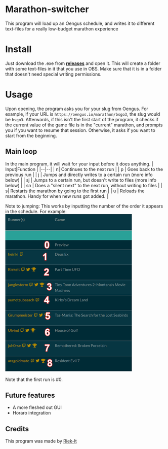 # Marathon-switcher
This program will load up an Oengus schedule, and writes it to different text-files for a really low-budget marathon experience

# Install

Just download the .exe from [**releases**](https://github.com/riek-lt/marathon-switcher/releases) and open it. This will create a folder with some text-files in it that you use in OBS. Make sure that it is in a folder that doesn't need special writing permissions.

# Usage
Upon opening, the program asks you for your slug from Oengus. For example, if your URL is `https://oengus.io/marathon/bsgo3`, the slug would be `bsgo3`.
Afterwards, if this isn't the first start of the program, it checks if the current value of the game file is in the "current" marathon, and prompts you if you want to resume that session. Otherwise, it asks if you want to start from the beginning.

## Main loop
In the main program, it will wait for your input before it does anything.
|  Input|Function  |
|--|--|
| n| Continues to the next run |
| p | Goes back to the previous run |
| j | Jumps and directly writes to a certain run (more info below) |
| sj | Jumps to a certain run, but doesn't write to files (more info below) |
| sn | Does a "silent next" to the next run, without writing to files |
|  s| Restarts the marathon by going to the first run |
| u | Reloads the marathon. Handy for when new runs got added. |

Note to jumping: This works by inputting the number of the order it appears in the schedule. For example:
![](docs/scheduleexample.png)  

Note that the first run is #0.

## Future features
- A more fleshed out GUI
- Horaro integration

## Credits
This program was made by [Riek-lt](https://twitter.com/riek_lt)
